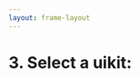 ```yaml
---
layout: frame-layout
---
```


# 3. Select a uikit:


<RadioGroup>

<RadioCard href="/guide/react/remix.html#blank" label="Blank" icon="https://cdn.svgporn.com/logos/css-3.svg" />
<RadioCard href="/guide/react/remix.html#tailwind-css" label="Tailwind CSS" icon="https://cdn.svgporn.com/logos/tailwindcss-icon.svg" />
<RadioCard href="/guide/react/remix.html#uno-css" label="UnoCSS" icon="https://cdn.svgporn.com/logos/unocss.svg" />
<RadioCard href="/guide/react/remix.html#headless-ui" label="Headless UI" icon="https://cdn.svgporn.com/logos/headlessui-icon.svg" />
<RadioCard href="/guide/react/remix.html#ant-design" label="Ant Design" icon="https://cdn.svgporn.com/logos/ant-design.svg" />
<RadioCard href="/guide/react/remix.html#hero-ui" label="Hero UI" icon="https://simpleicons.org/icons/heroui.svg" />
<RadioCard href="/guide/react/next.html#shadcn-ui" label="Shadcn UI" icon="https://simpleicons.org/icons/shadcnui.svg" />
<RadioCard href="/guide/react/next.html#charka-ui" label="Charka UI" icon="https://svgl.app/library/chakra-ui.svg" />
<RadioCard href="/guide/react/next.html#mui" label="MUI" icon="https://svgl.app/library/materialui.svg" />
<RadioCard href="/guide/react/next.html#radix-ui" label="Radix UI" icon="https://svgl.app/library/radix-ui_light.svg" />
<RadioCard href="/guide/react/next.html#arco-design" label="Arco Design" icon="https://unpkg.byted-static.com/latest/byted/arco-config/assets/favicon.ico" />

</RadioGroup>